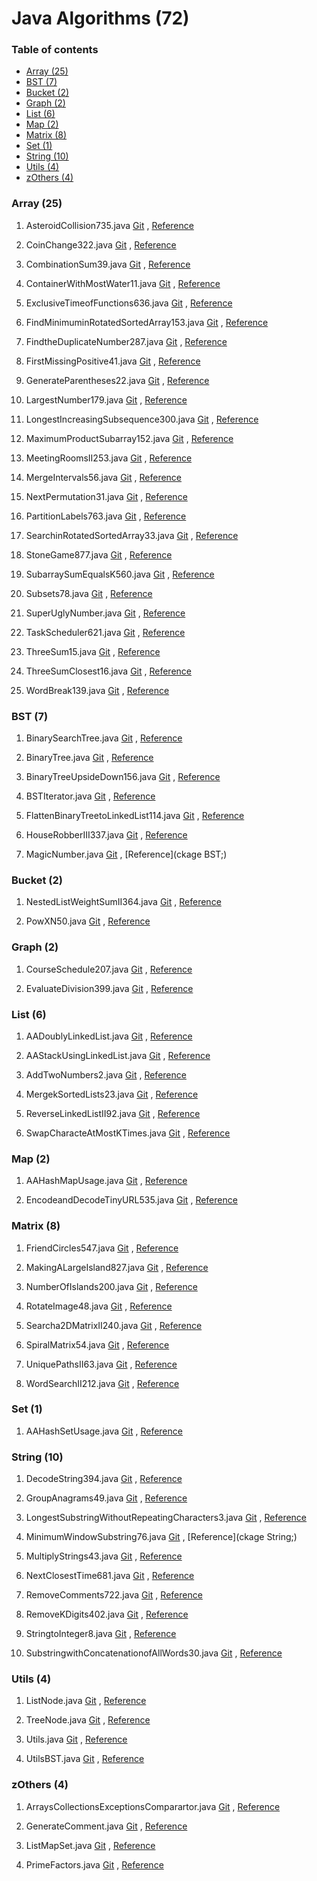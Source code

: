 # Java Algorithms (72)
### Table of contents

- [Array (25)](https://github.com/shubham20yeole/Java/tree/master/Array)
- [BST (7)](https://github.com/shubham20yeole/Java/tree/master/BST)
- [Bucket (2)](https://github.com/shubham20yeole/Java/tree/master/Bucket)
- [Graph (2)](https://github.com/shubham20yeole/Java/tree/master/Graph)
- [List (6)](https://github.com/shubham20yeole/Java/tree/master/List)
- [Map (2)](https://github.com/shubham20yeole/Java/tree/master/Map)
- [Matrix (8)](https://github.com/shubham20yeole/Java/tree/master/Matrix)
- [Set (1)](https://github.com/shubham20yeole/Java/tree/master/Set)
- [String (10)](https://github.com/shubham20yeole/Java/tree/master/String)
- [Utils (4)](https://github.com/shubham20yeole/Java/tree/master/Utils)
- [zOthers (4)](https://github.com/shubham20yeole/Java/tree/master/zOthers)


### Array (25)
1. AsteroidCollision735.java [Git](https://github.com/shubham20yeole/Java/blob/master/Array/AsteroidCollision735.java) , [Reference](https://leetcode.com/problems/asteroid-collision/)

2. CoinChange322.java [Git](https://github.com/shubham20yeole/Java/blob/master/Array/CoinChange322.java) , [Reference](https://leetcode.com/problems/coin-change)

3. CombinationSum39.java [Git](https://github.com/shubham20yeole/Java/blob/master/Array/CombinationSum39.java) , [Reference](https://leetcode.com/problems/combination-sum/description/)

4. ContainerWithMostWater11.java [Git](https://github.com/shubham20yeole/Java/blob/master/Array/ContainerWithMostWater11.java) , [Reference](https://leetcode.com/problems/container-with-most-water/)

5. ExclusiveTimeofFunctions636.java [Git](https://github.com/shubham20yeole/Java/blob/master/Array/ExclusiveTimeofFunctions636.java) , [Reference](https://leetcode.com/problems/exclusive-time-of-functions/)

6. FindMinimuminRotatedSortedArray153.java [Git](https://github.com/shubham20yeole/Java/blob/master/Array/FindMinimuminRotatedSortedArray153.java) , [Reference](https://leetcode.com/problems/find-minimum-in-rotated-sorted-array/)

7. FindtheDuplicateNumber287.java [Git](https://github.com/shubham20yeole/Java/blob/master/Array/FindtheDuplicateNumber287.java) , [Reference](https://leetcode.com/problems/find-the-duplicate-number/description/)

8. FirstMissingPositive41.java [Git](https://github.com/shubham20yeole/Java/blob/master/Array/FirstMissingPositive41.java) , [Reference](https://leetcode.com/problems/first-missing-positive/)

9. GenerateParentheses22.java [Git](https://github.com/shubham20yeole/Java/blob/master/Array/GenerateParentheses22.java) , [Reference](https://leetcode.com/problems/generate-parentheses/)

10. LargestNumber179.java [Git](https://github.com/shubham20yeole/Java/blob/master/Array/LargestNumber179.java) , [Reference](https://leetcode.com/problems/largest-number/description/)

11. LongestIncreasingSubsequence300.java [Git](https://github.com/shubham20yeole/Java/blob/master/Array/LongestIncreasingSubsequence300.java) , [Reference](https://leetcode.com/problems/longest-increasing-subsequence/description/)

12. MaximumProductSubarray152.java [Git](https://github.com/shubham20yeole/Java/blob/master/Array/MaximumProductSubarray152.java) , [Reference](https://leetcode.com/problems/maximum-product-subarray)

13. MeetingRoomsII253.java [Git](https://github.com/shubham20yeole/Java/blob/master/Array/MeetingRoomsII253.java) , [Reference](https://leetcode.com/problems/meeting-rooms-ii)

14. MergeIntervals56.java [Git](https://github.com/shubham20yeole/Java/blob/master/Array/MergeIntervals56.java) , [Reference](https://leetcode.com/problems/merge-intervals)

15. NextPermutation31.java [Git](https://github.com/shubham20yeole/Java/blob/master/Array/NextPermutation31.java) , [Reference](https://leetcode.com/problems/next-permutation)

16. PartitionLabels763.java [Git](https://github.com/shubham20yeole/Java/blob/master/Array/PartitionLabels763.java) , [Reference](https://leetcode.com/problems/partition-labels/description/)

17. SearchinRotatedSortedArray33.java [Git](https://github.com/shubham20yeole/Java/blob/master/Array/SearchinRotatedSortedArray33.java) , [Reference](https://leetcode.com/problems/search-in-rotated-sorted-array)

18. StoneGame877.java [Git](https://github.com/shubham20yeole/Java/blob/master/Array/StoneGame877.java) , [Reference](https://leetcode.com/problems/stone-game/description/)

19. SubarraySumEqualsK560.java [Git](https://github.com/shubham20yeole/Java/blob/master/Array/SubarraySumEqualsK560.java) , [Reference](https://leetcode.com/problems/subarray-sum-equals-k)

20. Subsets78.java [Git](https://github.com/shubham20yeole/Java/blob/master/Array/Subsets78.java) , [Reference](https://leetcode.com/problems/subsets)

21. SuperUglyNumber.java [Git](https://github.com/shubham20yeole/Java/blob/master/Array/SuperUglyNumber.java) , [Reference](https://leetcode.com/problems/super-ugly-number/description/)

22. TaskScheduler621.java [Git](https://github.com/shubham20yeole/Java/blob/master/Array/TaskScheduler621.java) , [Reference](https://leetcode.com/problems/task-scheduler)

23. ThreeSum15.java [Git](https://github.com/shubham20yeole/Java/blob/master/Array/ThreeSum15.java) , [Reference](https://leetcode.com/problems/3sum)

24. ThreeSumClosest16.java [Git](https://github.com/shubham20yeole/Java/blob/master/Array/ThreeSumClosest16.java) , [Reference](https://leetcode.com/problems/3sum-closest)

25. WordBreak139.java [Git](https://github.com/shubham20yeole/Java/blob/master/Array/WordBreak139.java) , [Reference](https://leetcode.com/problems/word-break)

### BST (7)
1. BinarySearchTree.java [Git](https://github.com/shubham20yeole/Java/blob/master/BST/BinarySearchTree.java) , [Reference](https://www.geeksforgeeks.org/binary-search-tree-data-structure/)

2. BinaryTree.java [Git](https://github.com/shubham20yeole/Java/blob/master/BST/BinaryTree.java) , [Reference](https://www.geeksforgeeks.org/binary-search-tree-data-structure/)

3. BinaryTreeUpsideDown156.java [Git](https://github.com/shubham20yeole/Java/blob/master/BST/BinaryTreeUpsideDown156.java) , [Reference](https://leetcode.com/problems/binary-tree-upside-down)

4. BSTIterator.java [Git](https://github.com/shubham20yeole/Java/blob/master/BST/BSTIterator.java) , [Reference](https://www.geeksforgeeks.org/binary-search-tree-data-structure/)

5. FlattenBinaryTreetoLinkedList114.java [Git](https://github.com/shubham20yeole/Java/blob/master/BST/FlattenBinaryTreetoLinkedList114.java) , [Reference](https://leetcode.com/problems/flatten-binary-tree-to-linked-list)

6. HouseRobberIII337.java [Git](https://github.com/shubham20yeole/Java/blob/master/BST/HouseRobberIII337.java) , [Reference](https://leetcode.com/problems/house-robber-iii)

7. MagicNumber.java [Git](https://github.com/shubham20yeole/Java/blob/master/BST/MagicNumber.java) , [Reference](ckage BST;)

### Bucket (2)
1. NestedListWeightSumII364.java [Git](https://github.com/shubham20yeole/Java/blob/master/Bucket/NestedListWeightSumII364.java) , [Reference](https://leetcode.com/problems/nested-list-weight-sum-ii)

2. PowXN50.java [Git](https://github.com/shubham20yeole/Java/blob/master/Bucket/PowXN50.java) , [Reference](https://leetcode.com/problems/powx-n)

### Graph (2)
1. CourseSchedule207.java [Git](https://github.com/shubham20yeole/Java/blob/master/Graph/CourseSchedule207.java) , [Reference](https://leetcode.com/problems/course-schedule/description/)

2. EvaluateDivision399.java [Git](https://github.com/shubham20yeole/Java/blob/master/Graph/EvaluateDivision399.java) , [Reference](https://leetcode.com/problems/evaluate-division)

### List (6)
1. AADoublyLinkedList.java [Git](https://github.com/shubham20yeole/Java/blob/master/List/AADoublyLinkedList.java) , [Reference](https://www.geeksforgeeks.org/doubly-linked-list/)

2. AAStackUsingLinkedList.java [Git](https://github.com/shubham20yeole/Java/blob/master/List/AAStackUsingLinkedList.java) , [Reference](https://www.geeksforgeeks.org/doubly-linked-list/)

3. AddTwoNumbers2.java [Git](https://github.com/shubham20yeole/Java/blob/master/List/AddTwoNumbers2.java) , [Reference](https://leetcode.com/problems/add-two-numbers)

4. MergekSortedLists23.java [Git](https://github.com/shubham20yeole/Java/blob/master/List/MergekSortedLists23.java) , [Reference](https://leetcode.com/problems/merge-k-sorted-lists)

5. ReverseLinkedListII92.java [Git](https://github.com/shubham20yeole/Java/blob/master/List/ReverseLinkedListII92.java) , [Reference](https://leetcode.com/problems/reverse-linked-list-ii)

6. SwapCharacteAtMostKTimes.java [Git](https://github.com/shubham20yeole/Java/blob/master/List/SwapCharacteAtMostKTimes.java) , [Reference](SwapCharacteAtMostKTimes)

### Map (2)
1. AAHashMapUsage.java [Git](https://github.com/shubham20yeole/Java/blob/master/Map/AAHashMapUsage.java) , [Reference](https://docs.oracle.com/javase/7/docs/api/java/util/HashMap.html)

2. EncodeandDecodeTinyURL535.java [Git](https://github.com/shubham20yeole/Java/blob/master/Map/EncodeandDecodeTinyURL535.java) , [Reference](https://leetcode.com/problems/encode-and-decode-tinyurl)

### Matrix (8)
1. FriendCircles547.java [Git](https://github.com/shubham20yeole/Java/blob/master/Matrix/FriendCircles547.java) , [Reference](https://leetcode.com/problems/friend-circles)

2. MakingALargeIsland827.java [Git](https://github.com/shubham20yeole/Java/blob/master/Matrix/MakingALargeIsland827.java) , [Reference](https://leetcode.com/problems/making-a-large-island)

3. NumberOfIslands200.java [Git](https://github.com/shubham20yeole/Java/blob/master/Matrix/NumberOfIslands200.java) , [Reference](https://leetcode.com/problems/number-of-islands)

4. RotateImage48.java [Git](https://github.com/shubham20yeole/Java/blob/master/Matrix/RotateImage48.java) , [Reference](https://leetcode.com/problems/rotate-image)

5. Searcha2DMatrixII240.java [Git](https://github.com/shubham20yeole/Java/blob/master/Matrix/Searcha2DMatrixII240.java) , [Reference](https://leetcode.com/problems/search-a-2d-matrix-ii)

6. SpiralMatrix54.java [Git](https://github.com/shubham20yeole/Java/blob/master/Matrix/SpiralMatrix54.java) , [Reference](https://leetcode.com/problems/spiral-matrix)

7. UniquePathsII63.java [Git](https://github.com/shubham20yeole/Java/blob/master/Matrix/UniquePathsII63.java) , [Reference](https://leetcode.com/problems/unique-paths-ii)

8. WordSearchII212.java [Git](https://github.com/shubham20yeole/Java/blob/master/Matrix/WordSearchII212.java) , [Reference](https://leetcode.com/problems/word-search-ii/description/)

### Set (1)
1. AAHashSetUsage.java [Git](https://github.com/shubham20yeole/Java/blob/master/Set/AAHashSetUsage.java) , [Reference](https://docs.oracle.com/javase/7/docs/api/java/util/HashSet.html)

### String (10)
1. DecodeString394.java [Git](https://github.com/shubham20yeole/Java/blob/master/String/DecodeString394.java) , [Reference](https://leetcode.com/problems/decode-string)

2. GroupAnagrams49.java [Git](https://github.com/shubham20yeole/Java/blob/master/String/GroupAnagrams49.java) , [Reference](https://leetcode.com/problems/group-anagrams)

3. LongestSubstringWithoutRepeatingCharacters3.java [Git](https://github.com/shubham20yeole/Java/blob/master/String/LongestSubstringWithoutRepeatingCharacters3.java) , [Reference](https://leetcode.com/problems/longest-substring-without-repeating-characters)

4. MinimumWindowSubstring76.java [Git](https://github.com/shubham20yeole/Java/blob/master/String/MinimumWindowSubstring76.java) , [Reference](ckage String;)

5. MultiplyStrings43.java [Git](https://github.com/shubham20yeole/Java/blob/master/String/MultiplyStrings43.java) , [Reference](https://leetcode.com/problems/multiply-strings)

6. NextClosestTime681.java [Git](https://github.com/shubham20yeole/Java/blob/master/String/NextClosestTime681.java) , [Reference](https://leetcode.com/problems/next-closest-time/)

7. RemoveComments722.java [Git](https://github.com/shubham20yeole/Java/blob/master/String/RemoveComments722.java) , [Reference](https://leetcode.com/problems/remove-comments)

8. RemoveKDigits402.java [Git](https://github.com/shubham20yeole/Java/blob/master/String/RemoveKDigits402.java) , [Reference](https://leetcode.com/problems/remove-k-digits)

9. StringtoInteger8.java [Git](https://github.com/shubham20yeole/Java/blob/master/String/StringtoInteger8.java) , [Reference](https://leetcode.com/problems/string-to-integer-atoi)

10. SubstringwithConcatenationofAllWords30.java [Git](https://github.com/shubham20yeole/Java/blob/master/String/SubstringwithConcatenationofAllWords30.java) , [Reference](https://leetcode.com/problems/substring-with-concatenation-of-all-words/description/)

### Utils (4)
1. ListNode.java [Git](https://github.com/shubham20yeole/Java/blob/master/Utils/ListNode.java) , [Reference](https://leetcode.com/tag/linked-list/)

2. TreeNode.java [Git](https://github.com/shubham20yeole/Java/blob/master/Utils/TreeNode.java) , [Reference](https://leetcode.com/problems/house-robber-iii)

3. Utils.java [Git](https://github.com/shubham20yeole/Java/blob/master/Utils/Utils.java) , [Reference](https://docs.oracle.com/javase/8/docs/api/java/util/package-summary.html)

4. UtilsBST.java [Git](https://github.com/shubham20yeole/Java/blob/master/Utils/UtilsBST.java) , [Reference](https://www.geeksforgeeks.org/binary-search-tree-data-structure/)

### zOthers (4)
1. ArraysCollectionsExceptionsComparartor.java [Git](https://github.com/shubham20yeole/Java/blob/master/zOthers/ArraysCollectionsExceptionsComparartor.java) , [Reference](https://www.mkyong.com/java8/java-8-lambda-comparator-example/)

2. GenerateComment.java [Git](https://github.com/shubham20yeole/Java/blob/master/zOthers/GenerateComment.java) , [Reference](https://github.com/shubham20yeole/Java)

3. ListMapSet.java [Git](https://github.com/shubham20yeole/Java/blob/master/zOthers/ListMapSet.java) , [Reference](https://beginnersbook.com/2015/01/difference-between-list-set-and-map-in-java/)

4. PrimeFactors.java [Git](https://github.com/shubham20yeole/Java/blob/master/zOthers/PrimeFactors.java) , [Reference](https://www.geeksforgeeks.org/print-all-prime-factors-of-a-given-number/)


